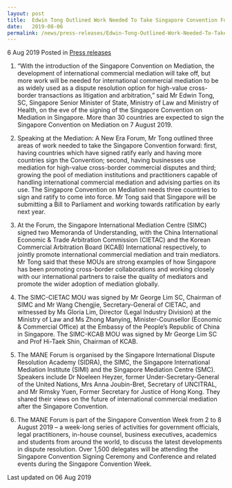 ```yaml
---
layout: post
title:  Edwin Tong Outlined Work Needed To Take Singapore Convention Forward
date:   2019-08-06
permalink: /news/press-releases/Edwin-Tong-Outlined-Work-Needed-To-Take-Singapore-Convention-Forward
---
```


6 Aug 2019 Posted in [Press releases](/news/press-releases) 


1. “With the introduction of the Singapore Convention on Mediation, the development of international commercial mediation will take off, but more work will be needed for international commercial mediation to be as widely used as a dispute resolution option for high-value cross-border transactions as litigation and arbitration,” said Mr Edwin Tong, SC, Singapore Senior Minister of State, Ministry of Law and Ministry of Health, on the eve of the signing of the Singapore Convention on Mediation in Singapore. More than 30 countries are expected to sign the Singapore Convention on Mediation on 7 August 2019.
 
2. Speaking at the Mediation: A New Era Forum, Mr Tong outlined three areas of work needed to take the Singapore Convention forward: first, having countries which have signed ratify early and having more countries sign the Convention; second, having businesses use mediation for high-value cross-border commercial disputes and third; growing the pool of mediation institutions and practitioners capable of handling international commercial mediation and advising parties on its use. The Singapore Convention on Mediation needs three countries to sign and ratify to come into force. Mr Tong said that Singapore will be submitting a Bill to Parliament and working towards ratification by early next year.  
 
3. At the Forum, the Singapore International Mediation Centre (SIMC) signed two Memoranda of Understanding, with the China International Economic & Trade Arbitration Commission (CIETAC) and the Korean Commercial Arbitration Board (KCAB) International respectively, to jointly promote international commercial mediation and train mediators. Mr Tong said that these MOUs are strong examples of how Singapore has been promoting cross-border collaborations and working closely with our international partners to raise the quality of mediators and promote the wider adoption of mediation globally. 
 
4. The SIMC-CIETAC MOU was signed by Mr George Lim SC, Chairman of SIMC and Mr Wang Chengjie, Secretary-General of CIETAC, and witnessed by Ms Gloria Lim, Director (Legal Industry Division) at the Ministry of Law and Ms Zhong Manying, Minister-Counsellor (Economic & Commercial Office) at the Embassy of the People’s Republic of China in Singapore. The SIMC-KCAB MOU was signed by Mr George Lim SC and Prof Hi-Taek Shin, Chairman of KCAB. 

5. The MANE Forum is organised by the Singapore International Dispute Resolution Academy (SIDRA), the SIMC, the Singapore International Mediation Institute (SIMI) and the Singapore Mediation Centre (SMC). Speakers include Dr Noeleen Heyzer, former Under-Secretary-General of the United Nations, Mrs Anna Joubin-Bret, Secretary of UNCITRAL, and Mr Rimsky Yuen, Former Secretary for Justice of Hong Kong. They shared their views on the future of international commercial mediation after the Singapore Convention.
 
6. The MANE Forum is part of the Singapore Convention Week from 2 to 8 August 2019 – a week-long series of activities for government officials, legal practitioners, in-house counsel, business executives, academics and students from around the world, to discuss the latest developments in dispute resolution. Over 1,500 delegates will be attending the Singapore Convention Signing Ceremony and Conference and related events during the Singapore Convention Week.







<p class="right-side-updated">Last updated on 06 Aug 2019</p> 
